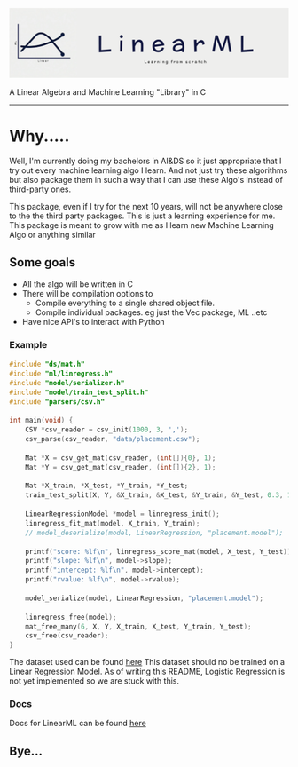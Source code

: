 ![LinearML Logo](/docs/assets/linear_ml_banner.png)

A Linear Algebra and Machine Learning "Library" in C

---

# Why.....

Well, I'm currently doing my bachelors in AI&DS so it just appropriate that I try out
every machine learning algo I learn. And not just try these algorithms but also package
them in such a way that I can use these Algo's instead of third-party ones.

This package, even if I try for the next 10 years, will not be anywhere close to the the
third party packages. This is just a learning experience for me. This package is meant
to grow with me as I learn new Machine Learning Algo or anything similar

## Some goals

- All the algo will be written in C
- There will be compilation options to
  - Compile everything to a single shared object file.
  - Compile individual packages. eg just the Vec package, ML ..etc
- Have nice API's to interact with Python

### Example

```c
#include "ds/mat.h"
#include "ml/linregress.h"
#include "model/serializer.h"
#include "model/train_test_split.h"
#include "parsers/csv.h"

int main(void) {
    CSV *csv_reader = csv_init(1000, 3, ',');
    csv_parse(csv_reader, "data/placement.csv");

    Mat *X = csv_get_mat(csv_reader, (int[]){0}, 1);
    Mat *Y = csv_get_mat(csv_reader, (int[]){2}, 1);

    Mat *X_train, *X_test, *Y_train, *Y_test;
    train_test_split(X, Y, &X_train, &X_test, &Y_train, &Y_test, 0.3, 100);

    LinearRegressionModel *model = linregress_init();
    linregress_fit_mat(model, X_train, Y_train);
    // model_deserialize(model, LinearRegression, "placement.model");

    printf("score: %lf\n", linregress_score_mat(model, X_test, Y_test));
    printf("slope: %lf\n", model->slope);
    printf("intercept: %lf\n", model->intercept);
    printf("rvalue: %lf\n", model->rvalue);

    model_serialize(model, LinearRegression, "placement.model");

    linregress_free(model);
    mat_free_many(6, X, Y, X_train, X_test, Y_train, Y_test);
    csv_free(csv_reader);
}
```

The dataset used can be found [here](https://www.kaggle.com/datasets/mayurdalvi/simple-linear-regression-placement-data)
This dataset should no be trained on a Linear Regression Model. As of writing this README,
Logistic Regression is not yet implemented so we are stuck with this.

### Docs

Docs for LinearML can be found [here](https://adwaith-rajesh.github.io/LinearML/)

## Bye...
